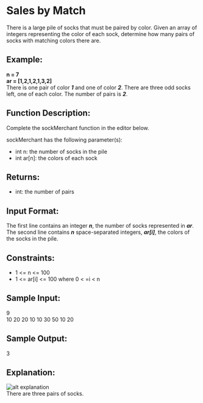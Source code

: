 # Sales by Match

There is a large pile of socks that must be paired by color. Given an array of integers representing the color of each sock, determine how many pairs of socks with matching colors there are.

## Example:
**n = 7**\
**ar = [1,2,1,2,1,3,2]**\
There is one pair of color **_1_** and one of color **_2_**. There are three odd socks left, one of each color. The number of pairs is **_2_**.

## Function Description:

Complete the sockMerchant function in the editor below.

sockMerchant has the following parameter(s):

* int n: the number of socks in the pile
* int ar[n]: the colors of each sock
## Returns:

* int: the number of pairs
## Input Format:

The first line contains an integer **_n_**, the number of socks represented in **_ar_**.\
The second line contains **_n_** space-separated integers, **_ar[i]_**, the colors of the socks in the pile.

## Constraints:
* 1 <= n <= 100
* 1 <= ar[i] <= 100 where 0 < =i < n

## Sample Input:                     
9\
10 20 20 10 10 30 50 10 20
## Sample Output:

3

## Explanation:
![alt explanation](https://s3.amazonaws.com/hr-challenge-images/25168/1474122392-c7b9097430-sock.png "Sales by Match")\
There are three pairs of socks.
